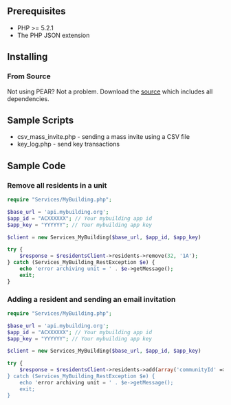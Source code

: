 ## Prerequisites

* PHP >= 5.2.1
* The PHP JSON extension

## Installing

### From Source

Not using PEAR? Not a problem. Download the [source](https://github.com/mybuilding/mybuilding-sdk-php/zipball/master) which includes all dependencies.

## Sample Scripts
- csv_mass_invite.php - sending a mass invite using a CSV file
- key_log.php - send key transactions

## Sample Code

### Remove all residents in a unit

```php
require "Services/MyBuilding.php";

$base_url = 'api.mybuilding.org';
$app_id = "ACXXXXXX"; // Your mybuilding app id
$app_key = "YYYYYY"; // Your mybuilding app key

$client = new Services_MyBuilding($base_url, $app_id, $app_key)

try {
	$response = $residentsClient->residents->remove(32, '1A');
} catch (Services_MyBuilding_RestException $e) {
	echo 'error archiving unit = ' . $e->getMessage();
	exit;
}
```

### Adding a resident and sending an email invitation

```php
require "Services/MyBuilding.php";

$base_url = 'api.mybuilding.org';
$app_id = "ACXXXXXX"; // Your mybuilding app id
$app_key = "YYYYYY"; // Your mybuilding app key

$client = new Services_MyBuilding($base_url, $app_id, $app_key)

try {
	$response = $residentsClient->residents->add(array('communityId' => 32, 'unit' => '1A', 'firstName' => 'Happy', 'lastName' => 'Penguin', 'emailAddress' => 'happy_p@mybuilding.org', 'sendInvitation' => 'Y));
} catch (Services_MyBuilding_RestException $e) {
	echo 'error archiving unit = ' . $e->getMessage();
	exit;
}
```



